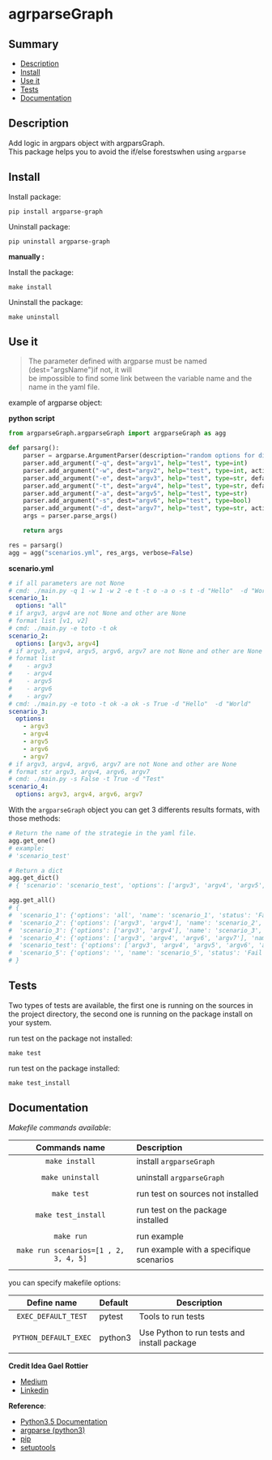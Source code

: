 # agrparseGraph

## Summary

- [Description](#description)
- [Install](#install)
- [Use it](#user-it)
- [Tests](#test)
- [Documentation](#documentation)

## Description
Add logic in argpars object with argparsGraph.  
This package helps you to avoid the if/else forestswhen using `argparse`

## Install

Install package:
```shell
pip install argparse-graph
```

Uninstall package:
```shell
pip uninstall argparse-graph
```

**manually :**

Install the package:
```shell
make install
```

Uninstall the package:
```shell
make uninstall
```

## Use it

> The parameter defined with argparse must be named (dest="argsName")if not, it will  
> be impossible to find some link between the variable name and the name in the yaml file.

example of argparse object:

**python script**
```python
from argparseGraph.argparseGraph import argparseGraph as agg

def parsarg():
    parser = argparse.ArgumentParser(description="random options for differents cenarios")
    parser.add_argument("-q", dest="argv1", help="test", type=int)
    parser.add_argument("-w", dest="argv2", help="test", type=int, action='append')
    parser.add_argument("-e", dest="argv3", help="test", type=str, default="test3")
    parser.add_argument("-t", dest="argv4", help="test", type=str, default=False)
    parser.add_argument("-a", dest="argv5", help="test", type=str)
    parser.add_argument("-s", dest="argv6", help="test", type=bool)
    parser.add_argument("-d", dest="argv7", help="test", type=str, action='append')
    args = parser.parse_args()

    return args

res = parsarg()
agg = agg("scenarios.yml", res_args, verbose=False)
```

**scenario.yml**
```yaml
# if all parameters are not None
# cmd: ./main.py -q 1 -w 1 -w 2 -e t -t o -a o -s t -d "Hello"  -d "World"
scenario_1:
  options: "all"
# if argv3, argv4 are not None and other are None
# format list [v1, v2]
# cmd: ./main.py -e toto -t ok
scenario_2:
  options: [argv3, argv4]
# if argv3, argv4, argv5, argv6, argv7 are not None and other are None
# format list     
#    - argv3
#    - argv4
#    - argv5
#    - argv6
#    - argv7
# cmd: ./main.py -e toto -t ok -a ok -s True -d "Hello"  -d "World"
scenario_3:
  options:
    - argv3
    - argv4
    - argv5
    - argv6
    - argv7
# if argv3, argv4, argv6, argv7 are not None and other are None
# format str argv3, argv4, argv6, argv7
# cmd: ./main.py -s False -t True -d "Test"
scenario_4:
  options: argv3, argv4, argv6, argv7
```

With the `argparseGraph` object you can get 3 differents results formats,
with those methods:  
```python
# Return the name of the strategie in the yaml file.
agg.get_one()
# example:
# 'scenario_test'

# Return a dict
agg.get_dict()
# { 'scenario': 'scenario_test', 'options': ['argv3', 'argv4', 'argv5', 'argv6', 'argv7'], 'status': None}

agg.get_all()
# {
#  'scenario_1': {'options': 'all', 'name': 'scenario_1', 'status': 'Fail'},
#  'scenario_2': {'options': ['argv3', 'argv4'], 'name': 'scenario_2', 'status': 'Fail'},
#  'scenario_3': {'options': ['argv3', 'argv4'], 'name': 'scenario_3', 'status': 'Fail'},
#  'scenario_4': {'options': ['argv3', 'argv4', 'argv6', 'argv7'], 'name': 'scenario_4', 'status': 'Fail'},
#  'scenario_test': {'options': ['argv3', 'argv4', 'argv5', 'argv6', 'argv7'], 'name': 'scenario_test', 'status': None},
#  'scenario_5': {'options': '', 'name': 'scenario_5', 'status': 'Fail'}
# }
```

## Tests

Two types of tests are available, the first one is running on the sources in the project directory,
the second one is running on the package install on your system.

run test on the package not installed:
```
make test
```

run test on the package installed:
```
make test_install
```


## Documentation

_Makefile commands available_:

|          **Commands name**           | **Description**                       |
|:------------------------------------:|:------------------------------------- |
|            `make install`            | install `argparseGraph`               |
|                                      |                                       |
|           `make uninstall`           | uninstall `argparseGraph`             |
|                                      |                                       |
|             `make test`              | run test on sources not installed     |
|                                      |                                       |
|         `make test_install`          | run test on the package installed     |
|                                      |                                       |
|              `make run`              | run example                           |
| `make run scenarios=[1 , 2, 3, 4, 5]` | run example with a specifique scenarios|
|                                      |                                       |

you can specify makefile options:

|    **Define name**    | **Default** | **Description**                             |
|:---------------------:|:----------- | ------------------------------------------- |
|  `EXEC_DEFAULT_TEST`  | pytest      | Tools to run tests                          |
|                       |             |                                             |
| `PYTHON_DEFAULT_EXEC` | python3     | Use Python to run tests and install package |
|                       |             |                                             |


**Credit Idea Gael Rottier**
  - [Medium](https://medium.com/@gaelrottier)
  - [Linkedin](https://www.linkedin.com/in/gaël-rottier-53080263/)

__Reference__:

- [Python3.5 Documentation](https://www.python.org/downloads/release/python-350/)
- [argparse (python3)](https://docs.python.org/3/library/argparse.html)
- [pip](https://pip.pypa.io/en/stable/)
- [setuptools](https://setuptools.readthedocs.io/en/latest/)
